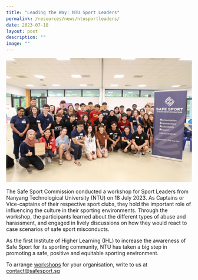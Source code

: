 ```yaml
---
title: "Leading the Way: NTU Sport Leaders"
permalink: /resources/news/ntusportleaders/
date: 2023-07-18
layout: post
description: ""
image: ""
---
```

![](/images/ntu%20workshop.JPG)

The Safe Sport Commission conducted a workshop for Sport Leaders from Nanyang Technological University (NTU) on 18 July 2023. As Captains or Vice-captains of their respective sport clubs, they hold the important role of influencing the culture in their sporting environments. Through the workshop, the participants learned about the different types of abuse and harassment, and engaged in lively discussions on how they would react to case scenarios of safe sport misconducts.    

As the first Institute of Higher Learning (IHL) to increase the awareness of Safe Sport for its sporting community, NTU has taken a big step in promoting a safe, positive and equitable sporting environment. 

To arrange [workshops](https://www.safesport.sg/training-and-education/workshops/) for your organisation, write to us at contact@safesport.sg
